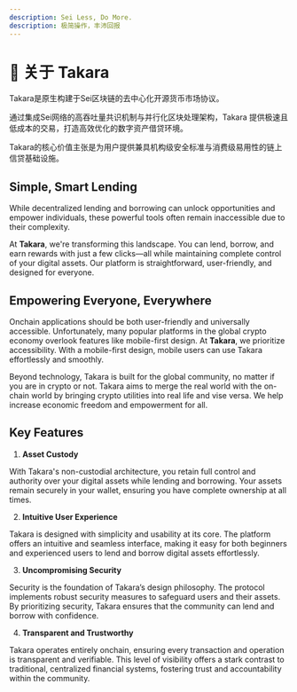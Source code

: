 ```yaml
---
description: Sei Less, Do More.
description: 极简操作，丰沛回报
---
```


# 💎 关于 Takara

Takara是原生构建于Sei区块链的去中心化开源货币市场协议。

通过集成Sei网络的高吞吐量共识机制与并行化区块处理架构，Takara 提供极速且低成本的交易，打造高效优化的数字资产借贷环境。

Takara的核心价值主张是为用户提供兼具机构级安全标准与消费级易用性的链上信贷基础设施。

## Simple, Smart Lending

While decentralized lending and borrowing can unlock opportunities and empower individuals, these powerful tools often remain inaccessible due to their complexity.

At **Takara**, we're transforming this landscape. You can lend, borrow, and earn rewards with just a few clicks—all while maintaining complete control of your digital assets. Our platform is straightforward, user-friendly, and designed for everyone.

## Empowering Everyone, Everywhere

Onchain applications should be both user-friendly and universally accessible. Unfortunately, many popular platforms in the global crypto economy overlook features like mobile-first design. At **Takara**, we prioritize accessibility. With a mobile-first design, mobile users can use Takara effortlessly and smoothly.

Beyond technology, Takara is built for the global community, no matter if you are in crypto or not. Takara aims to merge the real world with the on-chain world by bringing crypto utilities into real life and vise versa. We help increase economic freedom and empowerment for all.

## **Key Features**

1. **Asset Custody**

With Takara's non-custodial architecture, you retain full control and authority over your digital assets while lending and borrowing. Your assets remain securely in your wallet, ensuring you have complete ownership at all times.

2. **Intuitive User Experience**

Takara is designed with simplicity and usability at its core. The platform offers an intuitive and seamless interface, making it easy for both beginners and experienced users to lend and borrow digital assets effortlessly.

3. **Uncompromising Security**

Security is the foundation of Takara’s design philosophy. The protocol implements robust security measures to safeguard users and their assets. By prioritizing security, Takara ensures that the community can lend and borrow with confidence.

4. **Transparent and Trustworthy**

Takara operates entirely onchain, ensuring every transaction and operation is transparent and verifiable. This level of visibility offers a stark contrast to traditional, centralized financial systems, fostering trust and accountability within the community.
